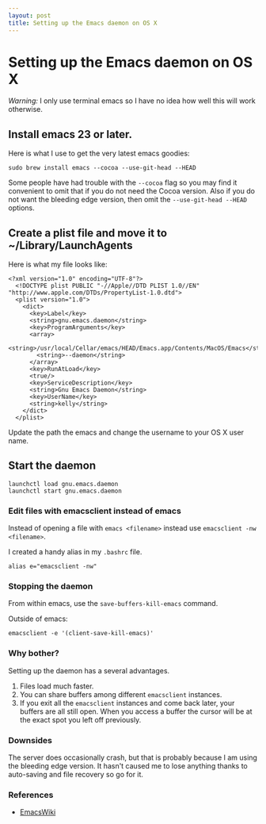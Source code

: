 ```yaml
---
layout: post
title: Setting up the Emacs daemon on OS X
---
```


# Setting up the Emacs daemon on OS X

*Warning:* I only use terminal emacs so I have no idea how well this will work otherwise.

## Install emacs 23 or later.
Here is what I use to get the very latest emacs goodies:

```
sudo brew install emacs --cocoa --use-git-head --HEAD
```

Some people have had trouble with the `--cocoa` flag so you may find
it convenient to omit that if you do not need the Cocoa version. Also
if you do not want the bleeding edge version, then omit the
`--use-git-head --HEAD` options.

## Create a plist file and move it to ~/Library/LaunchAgents
Here is what my file looks like:

```
<?xml version="1.0" encoding="UTF-8"?>
  <!DOCTYPE plist PUBLIC "-//Apple//DTD PLIST 1.0//EN" "http://www.apple.com/DTDs/PropertyList-1.0.dtd">
  <plist version="1.0">
    <dict>
      <key>Label</key>
      <string>gnu.emacs.daemon</string>
      <key>ProgramArguments</key>
      <array>
        <string>/usr/local/Cellar/emacs/HEAD/Emacs.app/Contents/MacOS/Emacs</string>
        <string>--daemon</string>
      </array>
      <key>RunAtLoad</key>
      <true/>
      <key>ServiceDescription</key>
      <string>Gnu Emacs Daemon</string>
      <key>UserName</key>
      <string>kelly</string>
    </dict>
  </plist>
  ```

Update the path the emacs and change the username to your OS X user name.

## Start the daemon
```
launchctl load gnu.emacs.daemon
launchctl start gnu.emacs.daemon
```

### Edit files with emacsclient instead of emacs

Instead of opening a file with `emacs <filename>` instead use `emacsclient -nw <filename>`.

I created a handy alias in my `.bashrc` file.

```
alias e="emacsclient -nw"
```

### Stopping the daemon

From within emacs, use the `save-buffers-kill-emacs` command.

Outside of emacs:

```
emacsclient -e '(client-save-kill-emacs)'
```

### Why bother?

Setting up the daemon has a several advantages.

1. Files load much faster.
1. You can share buffers among different `emacsclient` instances.
1. If you exit all the `emacsclient` instances and come back later,
your buffers are all still open. When you access a buffer the cursor
will be at the exact spot you left off previously.

### Downsides

The server does occasionally crash, but that is probably because I am
using the bleeding edge version. It hasn't caused me to lose anything
thanks to auto-saving and file recovery so go for it.

### References

* [EmacsWiki](http://www.emacswiki.org/emacs/EmacsAsDaemon)
